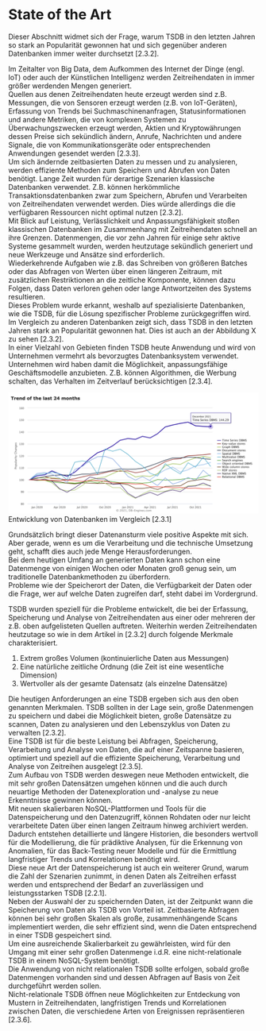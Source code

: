 # State of the Art

Dieser Abschnitt widmet sich der Frage, warum TSDB in den letzten Jahren so stark an Popularität gewonnen hat und sich gegenüber anderen Datenbanken immer weiter durchsetzt [2.3.2].

Im Zeitalter von Big Data, dem Aufkommen des Internet der Dinge (engl. IoT) oder auch der Künstlichen Intelligenz werden Zeitreihendaten in immer größer werdenden Mengen generiert.  
Quellen aus denen Zeitreihendaten heute erzeugt werden sind z.B. Messungen, die von Sensoren erzeugt werden (z.B. von IoT-Geräten), Erfassung von Trends bei Suchmaschinenanfragen, Statusinformationen und andere Metriken, die von komplexen Systemen zu Überwachungszwecken erzeugt werden, Aktien und Kryptowährungen dessen Preise sich sekündlich ändern, Anrufe, Nachrichten und andere Signale, die von Kommunikationsgeräte oder entsprechenden Anwendungen gesendet werden [2.3.3].  
Um sich ändernde zeitbasierten Daten zu messen und zu analysieren, werden effiziente Methoden zum Speichern und Abrufen von Daten benötigt.
Lange Zeit wurden für derartige Szenarien klassische Datenbanken verwendet. Z.B. können herkömmliche Transaktionsdatenbanken zwar zum Speichern, Abrufen und Verarbeiten von Zeitreihendaten verwendet werden. Dies würde allerdings die die verfügbaren Ressourcen nicht optimal nutzen [2.3.2].  
Mit Blick auf Leistung, Verlässlichkeit und Anpassungsfähigkeit stoßen klassischen Datenbanken im Zusammenhang mit Zeitreihendaten schnell an ihre Grenzen.
Datenmengen, die vor zehn Jahren für einige sehr aktive Systeme gesammelt wurden, werden heutzutage sekündlich generiert und neue Werkzeuge und Ansätze sind erforderlich.  
Wiederkehrende Aufgaben wie z.B. das Schreiben von größeren Batches oder das Abfragen von Werten über einen längeren Zeitraum, mit zusätzlichen Restriktionen an die zeitliche Komponente, können dazu Folgen, dass Daten verloren gehen oder lange Antwortzeiten des Systems resultieren.  
Dieses Problem wurde erkannt, weshalb auf spezialisierte Datenbanken, wie die TSDB, für die Lösung spezifischer Probleme zurückgegriffen wird.
Im Vergleich zu anderen Datenbanken zeigt sich, dass TSDB in den letzten Jahren stark an Popularität gewonnen hat. Dies ist auch an der Abbildung X zu sehen [2.3.2].  
In einer Vielzahl von Gebieten finden TSDB heute Anwendung und wird von Unternehmen vermehrt als bevorzugtes Datenbanksystem verwendet. Unternehmen wird haben damit die Möglichkeit, anpassungsfähige Geschäftsmodelle anzubieten. Z.B. können Algorithmen, die Werbung schalten, das Verhalten im Zeitverlauf berücksichtigen [2.3.4].  

![Entwicklung von TSDB der letzten 2 Jahre](https://github.com/juliafix/ostfalia_db_2021_hausarbeiten/blob/main/Time%20Series%20Database/images/entwicklung_tsdb.png)
Entwicklung von Datenbanken im Vergleich [2.3.1]
 
Grundsätzlich bringt dieser Datenansturm viele positive Aspekte mit sich. Aber gerade, wenn es um die Verarbeitung und die technische Umsetzung geht, schafft dies auch jede Menge Herausforderungen.  
Bei dem heutigen Umfang an generierten Daten kann schon eine Datenmenge von einigen Wochen oder Monaten groß genug sein, um traditionelle Datenbankmethoden zu überfordern.  
Probleme wie der Speicherort der Daten, die Verfügbarkeit der Daten oder die Frage, wer auf welche Daten zugreifen darf, steht dabei im Vordergrund.

TSDB wurden speziell für die Probleme entwickelt, die bei der Erfassung, Speicherung und Analyse von Zeitreihendaten aus einer oder mehreren der z.B. oben aufgelisteten Quellen auftreten. Weiterhin werden Zeitreihendaten heutzutage so wie in dem Artikel in [2.3.2] durch folgende Merkmale charakterisiert.  
 
1. 	Extrem großes Volumen (kontinuierliche Daten aus Messungen)
2. 	Eine natürliche zeitliche Ordnung (die Zeit ist eine wesentliche Dimension)
3. 	Wertvoller als der gesamte Datensatz (als einzelne Datensätze)
 
Die heutigen Anforderungen an eine TSDB ergeben sich aus den oben genannten Merkmalen. TSDB sollten in der Lage sein, große Datenmengen zu speichern und dabei die Möglichkeit bieten, große Datensätze zu scannen, Daten zu analysieren und den Lebenszyklus von Daten zu verwalten [2.3.2].  
Eine TSDB ist für die beste Leistung bei Abfragen, Speicherung, Verarbeitung und Analyse von Daten, die auf einer Zeitspanne basieren, optimiert und speziell auf die effiziente Speicherung, Verarbeitung und Analyse von Zeitreihen ausgelegt [2.3.5].  
Zum Aufbau von TSDB werden deswegen neue Methoden entwickelt, die mit sehr großen Datensätzen umgehen können und die auch durch neuartige Methoden der Datenexploration und -analyse zu neue Erkenntnisse gewinnen können.  
Mit neuen skalierbaren NoSQL-Plattformen und Tools für die Datenspeicherung und den Datenzugriff, können Rohdaten oder nur leicht verarbeitete Daten über einen langen Zeitraum hinweg archiviert werden.  
Dadurch entstehen detaillierte und längere Historien, die besonders wertvoll für die Modellierung, die für prädiktive Analysen, für die Erkennung von Anomalien, für das Back-Testing neuer Modelle und für die Ermittlung langfristiger Trends und Korrelationen benötigt wird.  
Diese neue Art der Datenspeicherung ist auch ein weiterer Grund, warum die Zahl der Szenarien zunimmt, in denen Daten als Zeitreihen erfasst werden und entsprechend der Bedarf an zuverlässigen und leistungsstarken TSDB [2.2.1].  
Neben der Auswahl der zu speichernden Daten, ist der Zeitpunkt wann die Speicherung von Daten als TSDB von Vorteil ist.
Zeitbasierte Abfragen können bei sehr großen Skalen als große, zusammenhängende Scans implementiert werden, die sehr effizient sind, wenn die Daten entsprechend in einer TSDB gespeichert sind.  
Um eine ausreichende Skalierbarkeit zu gewährleisten, wird für den Umgang mit einer sehr großen Datenmenge i.d.R. eine nicht-relationale TSDB in einem NoSQL-System benötigt.  
Die Anwendung von nicht relationalen TSDB sollte erfolgen, sobald große Datenmengen vorhanden sind und dessen Abfragen auf Basis von Zeit durchgeführt werden sollen.  
Nicht-relationale TSDB öffnen neue Möglichkeiten zur Entdeckung von Mustern in Zeitreihendaten, langfristigen Trends und Korrelationen zwischen Daten, die verschiedene Arten von Ereignissen repräsentieren [2.3.6].  


